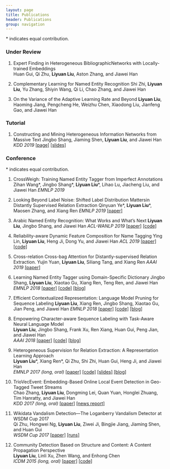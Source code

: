 ```yaml
---
layout: page
title: Publications
header: Publications
group: navigation
---
```

\* indicates equal contribution.

### Under Review

1.	Expert Finding in Heterogeneous BibliographicNetworks with Locally-trained Embeddings  
Huan Gui, Qi Zhu, **Liyuan Liu**, Aston Zhang, and Jiawei Han

1.	Complementary Learning for Named Entity Recognition
Shi Zhi, **Liyuan Liu**, Yu Zhang, Shiyin Wang, Qi Li, Chao Zhang, and Jiawei Han

1. On the Variance of the Adaptive Learning Rate and Beyond
**Liyuan Liu**, Haoming Jiang, Pengcheng He, Weizhu Chen, Xiaodong Liu, Jianfeng Gao, and Jiawei Han

### Tutorial

1. Constructing and Mining Heterogeneous Information Networks from Massive Text
Jingbo Shang, Jiaming Shen, **Liyuan Liu**, and Jiawei Han
*KDD 2019* [[page]](https://shangjingbo1226.github.io/2019-04-22-kdd-tutorial/) [[slides]](https://www.dropbox.com/s/asqpts97hz7zmaf/kdd19-slides-preliminary-version.pdf?dl=0)

### Conference
\* indicates equal contribution. 

1. CrossWeigh: Training Named Entity Tagger from Imperfect Annotations
Zihan Wang\*, Jingbo Shang\*, **Liyuan Liu**\*, Lihao Lu, Jiacheng Liu, and Jiawei Han
*EMNLP 2019* 

1. Looking Beyond Label Noise: Shifted Label Distribution Mattersin Distantly Supervised Relation Extraction
Qinyuan Ye\*, **Liyuan Liu**\*, Maosen Zhang, and Xiang Ren
*EMNLP 2019* [[paper]](pdf/2019EMNLP_BA.pdf) 

1. Arabic Named Entity Recognition: What Works and What’s Next
**Liyuan Liu**, Jingbo Shang, and Jiawei Han
*ACL-WANLP 2019* [[paper]](https://www.aclweb.org/anthology/W19-4607) [[code]](https://github.com/LiyuanLucasLiu/ArabicNER)

1. Reliability-aware Dynamic Feature Composition for Name Tagging
Ying Lin, **Liyuan Liu**, Heng Ji, Dong Yu, and Jiawei Han
*ACL 2019* [[paper]](https://www.aclweb.org/anthology/P19-1016) [[code]](https://github.com/limteng-rpi/neural_name_tagging)

1.	Cross-relation Cross-bag Attention for Distantly-supervised Relation Extraction.
Yujin Yuan, **Liyuan Liu**, Siliang Tang, and Xiang Ren
*AAAI 2019* [[paper]](https://arxiv.org/pdf/1812.10604.pdf)

1.  Learning Named Entity Tagger using Domain-Specific Dictionary
Jingbo Shang, **Liyuan Liu**, Xiaotao Gu, Xiang Ren, Teng Ren, and Jiawei Han
*EMNLP 2018* [[paper]](pdf/2018EMNLP_AutoNER.pdf) [[code]](https://github.com/shangjingbo1226/AutoNER) [[blog]](https://shangjingbo1226.github.io/AutoNER/)

1.  Efficient Contextualized Representation: Language Model Pruning for Sequence Labeling
**Liyuan Liu**, Xiang Ren, Jingbo Shang, Xiaotao Gu, Jian Peng, and Jiawei Han
*EMNLP 2018* [[paper]](pdf/2018EMNLP_LDNET.pdf) [[code]](https://github.com/LiyuanLucasLiu/LD-Net) [[blog]](https://liyuanlucasliu.github.io/LD-Net/)

1.	Empowering Character-aware Sequence Labeling with Task-Aware Neural Language Model  
**Liyuan Liu**, Jingbo Shang, Frank Xu, Ren Xiang, Huan Gui, Peng Jian, and Jiawei Han  
*AAAI 2018* [[paper]](https://arxiv.org/pdf/1709.04109.pdf) [[code]](https://github.com/LiyuanLucasLiu/LM-LSTM-CRF) [[blog]](https://liyuanlucasliu.github.io/LM-LSTM-CRF/)

1.  Heterogeneous Supervision for Relation Extraction: A Representation Learning Approach  
**Liyuan Liu**\*, Xiang Ren\*, Qi Zhu, Shi Zhi, Huan Gui, Heng Ji, and Jiawei Han  
*EMNLP 2017 (long, oral)* [[paper]](https://arxiv.org/abs/1707.00166) [[code]](https://github.com/LiyuanLucasLiu/ReHession) [[slides]](https://liyuanlucasliu.github.io/ReHession/resources/ReHession.pdf) [[blog]](https://liyuanlucasliu.github.io/ReHession/)

1.	TrioVecEvent: Embedding-Based Online Local Event Detection in Geo-Tagged Tweet Streams  
Chao Zhang, **Liyuan Liu**, Dongming Lei, Quan Yuan, Honglei Zhuang, Tim Hanratty, and Jiawei Han  
*KDD 2017 (long, oral)* [[paper]](pdf/kdd17.pdf) [[news report]](http://www.itbusiness.ca/news/tweet-analysis-could-pinpoint-where-to-send-emergency-help-in-disasters-like-harvey/94590)

1.	Wikidata Vandalism Detection—The Loganberry Vandalism Detector at WSDM Cup 2017  
Qi Zhu, Hongwei Ng, **Liyuan Liu**, Ziwei Ji, Bingjie Jiang, Jiaming Shen, and Huan Gui  
*WSDM Cup 2017* [[paper]](http://www.uni-weimar.de/medien/webis/events/wsdm-cup-17/wsdmcup17-papers-final/wsdmcup17-vandalism-detection/zhu17-notebook.pdf)  [[runs]](http://www.uni-weimar.de/medien/webis/corpora/corpus-pan-labs-09-today/corpus-wsdm-cup-17/wsdmcup17-runs/wsdmcup17-triple-scoring/brumer17-runs.zip)

1.	Community Detection Based on Structure and Content: A Content Propagation Perspective  
**Liyuan Liu**, Linli Xu, Zhen Wang, and Enhong Chen  
*ICDM 2015 (long, oral)* [[paper]](pdf/Liyuan-Liu-ICDM.pdf) [[code]](https://github.com/LiyuanLucasLiu/Content-Propagation)
